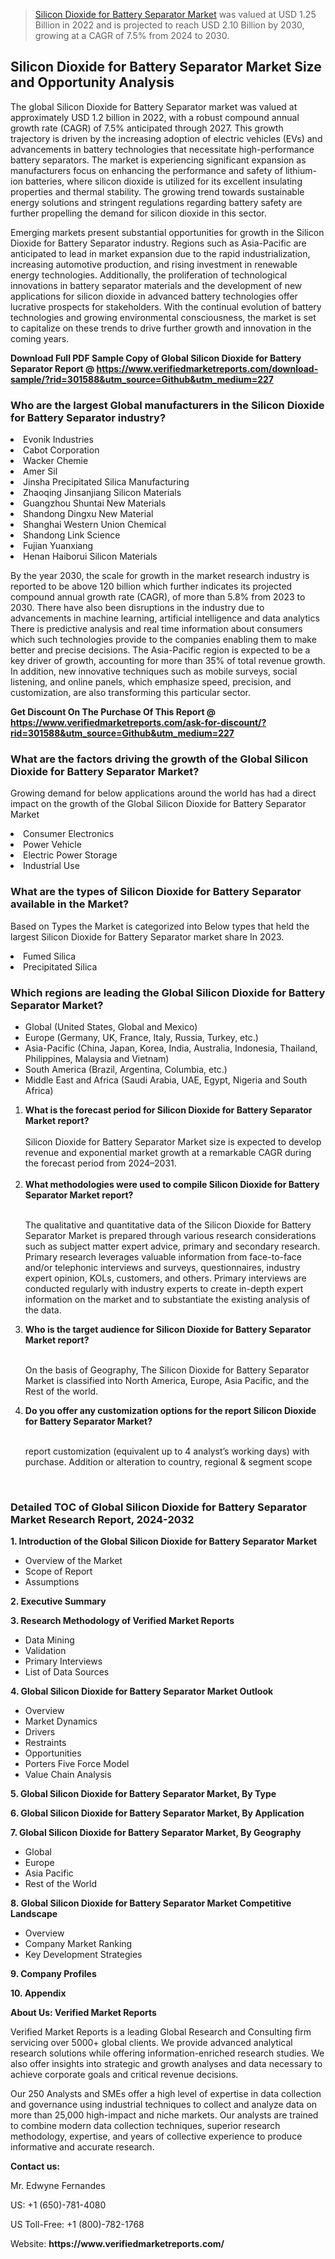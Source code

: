 <blockquote><p><p><a href="https://www.verifiedmarketreports.com/download-sample/?rid=301588&utm_source=Github&utm_medium=227" target="_blank">Silicon Dioxide for Battery Separator Market</a> was valued at USD 1.25 Billion in 2022 and is projected to reach USD 2.10 Billion by 2030, growing at a CAGR of 7.5% from 2024 to 2030.</p></blockquote><p><h2>Silicon Dioxide for Battery Separator Market Size and Opportunity Analysis</h2><p>The global Silicon Dioxide for Battery Separator market was valued at approximately USD 1.2 billion in 2022, with a robust compound annual growth rate (CAGR) of 7.5% anticipated through 2027. This growth trajectory is driven by the increasing adoption of electric vehicles (EVs) and advancements in battery technologies that necessitate high-performance battery separators. The market is experiencing significant expansion as manufacturers focus on enhancing the performance and safety of lithium-ion batteries, where silicon dioxide is utilized for its excellent insulating properties and thermal stability. The growing trend towards sustainable energy solutions and stringent regulations regarding battery safety are further propelling the demand for silicon dioxide in this sector.</p><p>Emerging markets present substantial opportunities for growth in the Silicon Dioxide for Battery Separator industry. Regions such as Asia-Pacific are anticipated to lead in market expansion due to the rapid industrialization, increasing automotive production, and rising investment in renewable energy technologies. Additionally, the proliferation of technological innovations in battery separator materials and the development of new applications for silicon dioxide in advanced battery technologies offer lucrative prospects for stakeholders. With the continual evolution of battery technologies and growing environmental consciousness, the market is set to capitalize on these trends to drive further growth and innovation in the coming years.</p></p><p class=""><strong>Download Full PDF Sample Copy of Global Silicon Dioxide for Battery Separator Report @ <a href="https://www.verifiedmarketreports.com/download-sample/?rid=301588&amp;utm_source=Github&amp;utm_medium=227" target="_blank">https://www.verifiedmarketreports.com/download-sample/?rid=301588&amp;utm_source=Github&amp;utm_medium=227</a></strong></p><h3 id="" class="">Who are the largest Global manufacturers in the Silicon Dioxide for Battery Separator industry?</h3><p><li>Evonik Industries</li><li> Cabot Corporation</li><li> Wacker Chemie</li><li> Amer Sil</li><li> Jinsha Precipitated Silica Manufacturing</li><li> Zhaoqing Jinsanjiang Silicon Materials</li><li> Guangzhou Shuntai New Materials</li><li> Shandong Dingxu New Material</li><li> Shanghai Western Union Chemical</li><li> Shandong Link Science</li><li> Fujian Yuanxiang</li><li> Henan Haiborui Silicon Materials</li></p><div class=""><div class="" dir="" data-message-author-role="" data-message-id="" data-message-model-slug=""><div class=""><div class=""><div class=""><div class="" dir="" data-message-author-role="" data-message-id="" data-message-model-slug=""><div class=""><div class=""><p>By the year 2030, the scale for growth in the market research industry is reported to be above 120 billion which further indicates its projected compound annual growth rate (CAGR), of more than 5.8% from 2023 to 2030. There have also been disruptions in the industry due to advancements in machine learning, artificial intelligence and data analytics There is predictive analysis and real time information about consumers which such technologies provide to the companies enabling them to make better and precise decisions. The Asia-Pacific region is expected to be a key driver of growth, accounting for more than 35% of total revenue growth. In addition, new innovative techniques such as mobile surveys, social listening, and online panels, which emphasize speed, precision, and customization, are also transforming this particular sector.</p><p><strong>Get Discount On The Purchase Of This Report @&nbsp; <a href="https://www.verifiedmarketreports.com/ask-for-discount/?rid=301588&amp;utm_source=Github&amp;utm_medium=227" target="_blank">https://www.verifiedmarketreports.com/ask-for-discount/?rid=301588&amp;utm_source=Github&amp;utm_medium=227</a></strong></p></div></div></div></div></div></div></div></div><h3 id="" class="">What are the factors driving the growth of the Global Silicon Dioxide for Battery Separator Market?</h3><p id="" class="">Growing demand for below applications around the world has had a direct impact on the growth of the Global Silicon Dioxide for Battery Separator Market</p><p id="" class=""><li>Consumer Electronics</li><li> Power Vehicle</li><li> Electric Power Storage</li><li> Industrial Use</li></p><h3 id="" class="">What are the types of Silicon Dioxide for Battery Separator available in the Market?</h3><p id="" class="">Based on Types the Market is categorized into Below types that held the largest Silicon Dioxide for Battery Separator market share In 2023.</p><p id="" class=""><li>Fumed Silica</li><li> Precipitated Silica</li></p><h3 id="" class="">Which regions are leading the Global Silicon Dioxide for Battery Separator Market?</h3><ul><li>Global (United States, Global and Mexico)</li><li>Europe (Germany, UK, France, Italy, Russia, Turkey, etc.)</li><li>Asia-Pacific (China, Japan, Korea, India, Australia, Indonesia, Thailand, Philippines, Malaysia and Vietnam)</li><li>South America (Brazil, Argentina, Columbia, etc.)</li><li>Middle East and Africa (Saudi Arabia, UAE, Egypt, Nigeria and South Africa)</li></ul><p><ol><li><strong>What is the forecast period for Silicon Dioxide for Battery Separator Market report?<br /></strong><br /><span data-sheets-root="1" data-sheets-value="{&quot;1&quot;:2,&quot;2&quot;:&quot;XXXX size is expected to develop revenue and exponential market growth at a remarkable CAGR during the forecast period from 2024&ndash;2030.&quot;}" data-sheets-userformat="{&quot;2&quot;:12674,&quot;4&quot;:{&quot;1&quot;:2,&quot;2&quot;:16776960},&quot;10&quot;:2,&quot;11&quot;:0,&quot;15&quot;:&quot;Arial&quot;,&quot;16&quot;:12}">Silicon Dioxide for Battery Separator Market size is expected to develop revenue and exponential market growth at a remarkable CAGR during the forecast period from 2024&ndash;2031.</span><br /><br /></li><li><strong>What methodologies were used to compile Silicon Dioxide for Battery Separator Market report?<br /><br /></strong><p>The qualitative and quantitative data of the&nbsp;Silicon Dioxide for Battery Separator Market is prepared through various research considerations such as subject matter expert advice, primary and secondary research. Primary research leverages valuable information from face-to-face and/or telephonic interviews and surveys, questionnaires, industry expert opinion, KOLs, customers, and others. Primary interviews are conducted regularly with industry experts to create in-depth expert information on the market and to substantiate the existing analysis of the data.&nbsp;</p></li><li><strong>Who is the target audience for Silicon Dioxide for Battery Separator Market report?<br /><br /></strong><p>On the basis of Geography, The&nbsp;Silicon Dioxide for Battery Separator Market is classified into North America, Europe, Asia Pacific, and the Rest of the world.</p></li><li><strong>Do you offer any customization options for the report Silicon Dioxide for Battery Separator Market?<br /><br /></strong><p>report customization (equivalent up to 4 analyst&rsquo;s working days) with purchase. Addition or alteration to country, regional &amp; segment scope</p><p>&nbsp;</p></li></ol></p><h3 id="" class="">Detailed TOC of Global Silicon Dioxide for Battery Separator Market Research Report, 2024-2032</h3><p id="" class=""><strong>1. Introduction of the Global Silicon Dioxide for Battery Separator Market</strong></p><ul><li>Overview of the Market</li><li>Scope of Report</li><li>Assumptions</li></ul><p id="" class=""><strong>2. Executive Summary</strong></p><p id="" class=""><strong>3. Research Methodology of&nbsp;Verified Market Reports</strong></p><ul><li>Data Mining</li><li>Validation</li><li>Primary Interviews</li><li>List of Data Sources</li></ul><p id="" class=""><strong>4. Global Silicon Dioxide for Battery Separator Market Outlook</strong></p><ul><li>Overview</li><li>Market Dynamics</li><li>Drivers</li><li>Restraints</li><li>Opportunities</li><li>Porters Five Force Model</li><li>Value Chain Analysis</li></ul><p id="" class=""><strong>5. Global Silicon Dioxide for Battery Separator Market, By&nbsp;Type</strong></p><p id="" class=""><strong>6. Global Silicon Dioxide for Battery Separator Market, By Application</strong></p><p id="" class=""><strong>7. Global Silicon Dioxide for Battery Separator Market, By Geography</strong></p><ul><li>Global</li><li>Europe</li><li>Asia Pacific</li><li>Rest of the World</li></ul><p id="" class=""><strong>8. Global Silicon Dioxide for Battery Separator Market Competitive Landscape</strong></p><ul><li>Overview</li><li>Company Market Ranking</li><li>Key Development Strategies</li></ul><p id="" class=""><strong>9. Company Profiles</strong></p><p id="" class=""><strong>10. Appendix</strong></p><p id="" class=""><strong>About Us: Verified Market Reports</strong></p><p id="" class="">Verified Market Reports is a leading Global Research and Consulting firm servicing over 5000+ global clients. We provide advanced analytical research solutions while offering information-enriched research studies. We also offer insights into strategic and growth analyses and data necessary to achieve corporate goals and critical revenue decisions.</p><p id="" class="">Our 250 Analysts and SMEs offer a high level of expertise in data collection and governance using industrial techniques to collect and analyze data on more than 25,000 high-impact and niche markets. Our analysts are trained to combine modern data collection techniques, superior research methodology, expertise, and years of collective experience to produce informative and accurate research.</p><p id="" class=""><strong>Contact us:</strong></p><p id="" class="">Mr. Edwyne Fernandes</p><p id="" class="">US: +1 (650)-781-4080</p><p id="" class="">US Toll-Free: +1 (800)-782-1768</p><p id="" class="">Website: <a target="" data-test-app-aware-link=""><strong>https://www.verifiedmarketreports.com/</strong></a></p>
